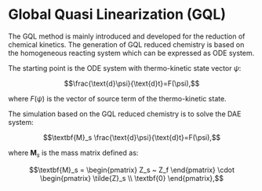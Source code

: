 # Global Quasi Linearization (GQL)

The GQL method is mainly introduced and developed for the reduction of chemical kinetics. The generation of GQL reduced chemistry is based on the homogeneous reacting system which can be expressed as ODE system.

The starting point is the ODE system with thermo-kinetic state vector $\psi$:

```math
\frac{\text{d}\psi}{\text{d}t}=F(\psi),
```
where $F(\psi)$ is the vector of source term of the thermo-kinetic state.

The simulation based on the GQL reduced chemistry is to solve the DAE system:

```math
\textbf{M}_s \frac{\text{d}\psi}{\text{d}t}=F(\psi),
```
where $\textbf{M}_s$ is the mass matrix defined as:

```math
\textbf{M}_s = \begin{pmatrix}
                  Z_s ~ Z_f
                  \end{pmatrix} \cdot \begin{pmatrix}
                  \tilde{Z}_s \\
                  \textbf{0}
                  \end{pmatrix},
```
